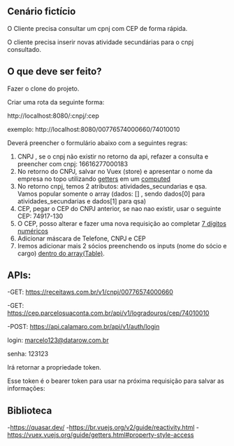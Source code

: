 ## Cenário fictício

O Cliente precisa consultar um cpnj com CEP de forma rápida.

O cliente precisa inserir novas atividade secundárias para o cnpj consultado.

## O que deve ser feito?

Fazer o clone do projeto.

Criar uma rota da seguinte forma:

http://localhost:8080/:cnpj/:cep

exemplo: http://localhost:8080/00776574000660/74010010

Deverá preencher o formulário abaixo com a seguintes regras:


1. CNPJ , se o cnpj não existir no retorno da api, refazer a consulta e preencher com cnpj: 16616277000183
2. No retorno do CNPJ, salvar no Vuex (store) e apresentar o nome da empresa no topo utilizando
<a href="https://vuex.vuejs.org/guide/getters.html#property-style-access" target="_blank">getters</a> em um <a href="https://vuex.vuejs.org/guide/getters.html#property-style-access" targe="_blank">computed</a>
3. No retorno cnpj, temos 2 atributos: atividades_secundarias e qsa. Vamos popular somente o array
(dados: [] , sendo dados[0] para atividades_secundarias e dados[1] para qsa)
4. CEP, pegar o CEP do CNPJ anterior, se nao nao existir, usar o seguinte CEP: 74917-130
5. O CEP, posso alterar e fazer uma nova requisição ao completar <a href="https://vuejs.org/v2/guide/computed.html#Computed-vs-Watched-Property">7 dígitos numéricos</a>
6. Adicionar máscara de Telefone, CNPJ e CEP
7. Iremos adicionar mais 2 sócios preenchendo os inputs (nome do sócio e cargo) <a href="https://vuex.vuejs.org/guide/getters.html#property-style-access">dentro do array(Table)</a>.




## APIs:

-GET: https://receitaws.com.br/v1/cnpj/00776574000660

-GET: https://cep.parcelosuaconta.com.br/api/v1/logradouros/cep/74010010

-POST: https://api.calamaro.com.br/api/v1/auth/login

login: marcelo123@datarow.com.br

senha: 123123

Irá retornar a propriedade token.

Esse token é o bearer token para usar na próxima requisição para salvar as informações:


## Biblioteca
-https://quasar.dev/
-https://br.vuejs.org/v2/guide/reactivity.html
-https://vuex.vuejs.org/guide/getters.html#property-style-access
